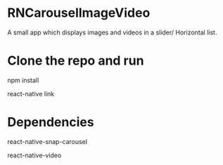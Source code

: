 # RNCarouselImageVideo
A small app which displays images and videos in a slider/ Horizontal list.

# Clone the repo and run

npm install

react-native link

# Dependencies

react-native-snap-carousel

react-native-video
